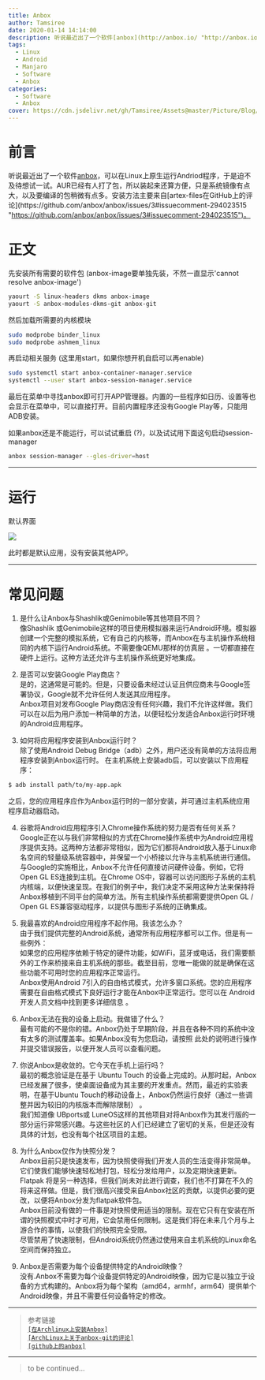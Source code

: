 ```yaml
---
title: Anbox
author: Tamsiree
date: 2020-01-14 14:14:00
description: 听说最近出了一个软件[anbox](http://anbox.io/ "http://anbox.io/")，可以在Linux上原生运行Andriod程序，于是迫不及待想试一试。AUR已经有人打了包，所以装起来还算方便，只是系统镜像有点大，以及要编译的包稍微有点多。安装方法主要来自[artex-files在GitHub上的评论](https://github.com/anbox/anbox/issues/3#issuecomment-294023515 "https://github.com/anbox/anbox/issues/3#issuecomment-294023515")。
tags:
  - Linux
  - Android
  - Manjaro
  - Software
  - Anbox
categories:
  - Software
  - Anbox
cover: https://cdn.jsdelivr.net/gh/Tamsiree/Assets@master/Picture/Blog/Cover/bg8ba947b.jpg
---
```

# 前言
听说最近出了一个软件[anbox](http://anbox.io/ "http://anbox.io/")，可以在Linux上原生运行Andriod程序，于是迫不及待想试一试。AUR已经有人打了包，所以装起来还算方便，只是系统镜像有点大，以及要编译的包稍微有点多。安装方法主要来自[artex-files在GitHub上的评论](https://github.com/anbox/anbox/issues/3#issuecomment-294023515 "https://github.com/anbox/anbox/issues/3#issuecomment-294023515")。

# 正文

先安装所有需要的软件包 (anbox-image要单独先装，不然一直显示'cannot resolve anbox-image')
```bash
yaourt -S linux-headers dkms anbox-image
yaourt -S anbox-modules-dkms-git anbox-git
```
然后加载所需要的内核模块
```bash
sudo modprobe binder_linux
sudo modprobe ashmem_linux
```
再启动相关服务 (这里用start，如果你想开机自启可以再enable)
```bash
sudo systemctl start anbox-container-manager.service
systemctl --user start anbox-session-manager.service
```
最后在菜单中寻找anbox即可打开APP管理器。内置的一些程序如日历、设置等也会显示在菜单中，可以直接打开。目前内置程序还没有Google Play等，只能用ADB安装。

如果anbox还是不能运行，可以试试重启 (?)，以及试试用下面这句启动session-manager
```bash
anbox session-manager --gles-driver=host
```

---

# 运行

默认界面

![](https://img-blog.csdnimg.cn/20181201110859906.png?x-oss-process=image/watermark,type_ZmFuZ3poZW5naGVpdGk,shadow_10,text_aHR0cHM6Ly9ibG9nLmNzZG4ubmV0L1poYW5nUmVsYXk=,size_16,color_FFFFFF,t_70)

此时都是默认应用，没有安装其他APP。

---

# 常见问题
1. 是什么让Anbox与Shashlik或Genimobile等其他项目不同？  
像Shashlik 或Genimobile这样的项目使用模拟器来运行Android环境。模拟器创建一个完整的模拟系统，它有自己的内核等，而Anbox在与主机操作系统相同的内核下运行Android系统。不需要像QEMU那样的仿真层 。一切都直接在硬件上运行。这种方法还允许与主机操作系统更好地集成。

2. 是否可以安装Google Play商店？  
是的，这通常是可能的。但是，只要设备未经过认证且供应商未与Google签署协议，Google就不允许任何人发送其应用程序。  
Anbox项目对发布Google Play商店没有任何兴趣，我们不允许这样做。我们可以在以后为用户添加一种简单的方法，以便轻松分发适合Anbox运行时环境的Android应用程序。

3. 如何将应用程序安装到Anbox运行时？  
除了使用Android Debug Bridge（adb）之外，用户还没有简单的方法将应用程序安装到Anbox运行时。 在主机系统上安装adb后，可以安装以下应用程序：
```bash
$ adb install path/to/my-app.apk
```
之后，您的应用程序应作为Anbox运行时的一部分安装，并可通过主机系统应用程序启动器启动。

4. 谷歌将Android应用程序引入Chrome操作系统的努力是否有任何关系？  
Google正在以与我们非常相似的方式在Chrome操作系统中为Android应用程序提供支持。这两种方法都非常相似，因为它们都将Android放入基于Linux命名空间的轻量级系统容器中，并保留一个小桥接以允许与主机系统进行通信。  
与Google的实施相比，Anbox不允许任何直接访问硬件设备。例如，它将Open GL ES连接到主机。在Chrome OS中，容器可以访问图形子系统的主机内核端，以便快速呈现。在我们的例子中，我们决定不采用这种方法来保持将Anbox移植到不同平台的简单方法。所有主机操作系统都需要提供Open GL / Open GL ES兼容驱动程序，以提供与图形子系统的正确集成。

5. 我最喜欢的Android应用程序不起作用。我该怎么办？  
由于我们提供完整的Android系统，通常所有应用程序都可以工作。但是有一些例外：  
如果您的应用程序依赖于特定的硬件功能，如WiFi，蓝牙或电话，我们需要额外的工作来桥接来自主机系统的那些。截至目前，您唯一能做的就是确保在这些功能不可用时您的应用程序正常运行。  
Anbox使用Android 7引入的自由格式模式，允许多窗口系统。您的应用程序需要在自由格式模式下良好运行才能在Anbox中正常运行。您可以在 Android开发人员文档中找到更多详细信息 。

6. Anbox无法在我的设备上启动。我做错了什么？  
最有可能的不是你的错。Anbox仍处于早期阶段，并且在各种不同的系统中没有太多的测试覆盖率。如果Anbox没有为您启动，请按照 此处的说明进行操作并提交错误报告，以便开发人员可以查看问题。

7. 你说Anbox是收敛的。它今天在手机上运行吗？  
最初的概念验证是在基于 Ubuntu Touch 的设备上完成的。从那时起，Anbox已经发展了很多，使桌面设备成为其主要的开发重点。然而，最近的实验表明，在基于Ubuntu Touch的移动设备上，Anbox仍然运行良好（通过一些调整并因为较旧的内核版本而解除限制） 。  
我们知道像 UBports或 LuneOS这样的其他项目对将Anbox作为其发行版的一部分运行非常感兴趣。与这些社区的人们已经建立了密切的关系，但是还没有具体的计划，也没有每个社区项目的主题。

8. 为什么Anbox仅作为快照分发？  
Anbox目前只是快速发布，因为快照使得我们开发人员的生活变得非常简单。它们使我们能够快速轻松地打包，轻松分发给用户，以及定期快速更新。 Flatpak 将是另一种选择，但我们尚未对此进行调查，我们也不打算在不久的将来这样做。但是，我们很高兴接受来自Anbox社区的贡献，以提供必要的更改，以便将Anbox分发为flatpak软件包。  
Anbox目前没有做的一件事是对快照使用适当的限制。现在它只有在安装在所谓的快照模式中时才可用，它会禁用任何限制。这是我们将在未来几个月与上游合作的事情，以使我们的快照完全受限。  
尽管禁用了快速限制，但Android系统仍然通过使用来自主机系统的Linux命名空间而保持独立。

9. Anbox是否需要为每个设备提供特定的Android映像？  
没有.Anbox不需要为每个设备提供特定的Android映像，因为它是以独立于设备的方式构建的。Anbox将为每个架构（amd64，armhf，arm64）提供单个Android映像，并且不需要任何设备特定的修改。

---

> 参考链接  
> [`[在Archlinux上安装Anbox]`](https://www.lainme.com/doku.php/blog/2017/04/%E5%9C%A8archlinux%E4%B8%8A%E5%AE%89%E8%A3%85anbox)  
> [`[ArchLinux上关于anbox-git的评论]`](https://aur.archlinux.org/pkgbase/anbox-git/?comments=all)  
> [`[github上的anbox]`](https://github.com/anbox/anbox/issues/3)  


---
> to be continued...